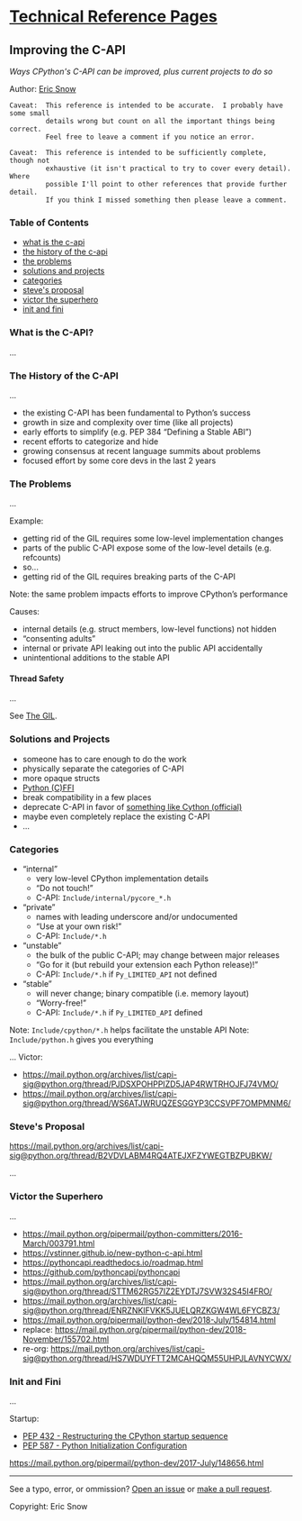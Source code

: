 # [Technical Reference Pages](../index.md)

## Improving the C-API

*Ways CPython's C-API can be improved, plus current projects to do so*

Author: [Eric Snow](../authors/ericsnowcurrently.md)


```
Caveat:  This reference is intended to be accurate.  I probably have some small
         details wrong but count on all the important things being correct.
         Feel free to leave a comment if you notice an error.
```
```
Caveat:  This reference is intended to be sufficiently complete, though not
         exhaustive (it isn't practical to try to cover every detail).  Where
         possible I'll point to other references that provide further detail.
         If you think I missed something then please leave a comment.
```


### Table of Contents

* [what is the c-api](capi-improvements.md#what-is-the-c-api)
* [the history of the c-api](capi-improvements.md#the-history-of-the-c-api)
* [the problems](capi-improvements.md#the-problems)
* [solutions and projects](capi-improvements.md#solutions-and-projects)
* [categories](capi-improvements.md#categories)
* [steve's proposal](capi-improvements.md#steves-proposal)
* [victor the superhero](capi-improvements.md#victor-the-superhero)
* [init and fini](capi-improvements.md#init-and-fini)

### What is the C-API?

...

### The History of the C-API

...

* the existing C-API has been fundamental to Python’s success
* growth in size and complexity over time (like all projects)
* early efforts to simplify (e.g. PEP 384 “Defining a Stable ABI”)
* recent efforts to categorize and hide
* growing consensus at recent language summits about problems
* focused effort by some core devs in the last 2 years

### The Problems

...

Example:
* getting rid of the GIL requires some low-level implementation changes
* parts of the public C-API expose some of the low-level details (e.g. refcounts)
* so...
* getting rid of the GIL requires breaking parts of the C-API

Note:  the same problem impacts efforts to improve CPython’s performance

Causes:
* internal details (e.g. struct members, low-level functions) not hidden
* “consenting adults” 
* internal or private API leaking out into the public API accidentally
* unintentional additions to the stable API

#### Thread Safety

...

See [The GIL](cpython-gil.md).

### Solutions and Projects

* someone has to care enough to do the work
* physically separate the categories of C-API
* more opaque structs
* [Python (C)FFI](https://mail.python.org/archives/list/capi-sig@python.org/thread/ZV3IQWW7XL6MHZAJARHW62WNZDCX3A4M/)
* break compatibility in a few places
* deprecate C-API in favor of [something like Cython (official)](https://mail.python.org/archives/list/capi-sig@python.org/thread/NSREULQDHSJ6SZTOY5YVSNX4U4AYJOI6/)
* maybe even completely replace the existing C-API
* ...

### Categories

* “internal”
    * very low-level CPython implementation details
    * “Do not touch!”
    * C-API:  `Include/internal/pycore_*.h`
* “private”
    * names with leading underscore and/or undocumented
    * “Use at your own risk!”
    * C-API:  `Include/*.h`
* “unstable”
    * the bulk of the public C-API; may change between major releases
    * “Go for it (but rebuild your extension each Python release)!”
    * C-API:  `Include/*.h` if `Py_LIMITED_API` not defined
* “stable”
    * will never change; binary compatible (i.e. memory layout)
    * “Worry-free!”
    * C-API:  `Include/*.h` if `Py_LIMITED_API` defined

Note:  `Include/cpython/*.h` helps facilitate the unstable API
Note:  `Include/python.h` gives you everything

...
Victor:
* https://mail.python.org/archives/list/capi-sig@python.org/thread/PJDSXPOHPPIZD5JAP4RWTRHOJFJ74VMO/
* https://mail.python.org/archives/list/capi-sig@python.org/thread/WS6ATJWRUQZESGGYP3CCSVPF7OMPMNM6/

### Steve's Proposal

https://mail.python.org/archives/list/capi-sig@python.org/thread/B2VDVLABM4RQ4ATEJXFZYWEGTBZPUBKW/

...

### Victor the Superhero

...

* https://mail.python.org/pipermail/python-committers/2016-March/003791.html
* https://vstinner.github.io/new-python-c-api.html
* https://pythoncapi.readthedocs.io/roadmap.html
* https://github.com/pythoncapi/pythoncapi
* https://mail.python.org/archives/list/capi-sig@python.org/thread/STTM62RG57IZ2EYDTJ7SVW32S45I4FRO/
* https://mail.python.org/archives/list/capi-sig@python.org/thread/ENRZNKIFVKK5JUELQRZKGW4WL6FYCBZ3/
* https://mail.python.org/pipermail/python-dev/2018-July/154814.html
* replace: https://mail.python.org/pipermail/python-dev/2018-November/155702.html
* re-org: https://mail.python.org/archives/list/capi-sig@python.org/thread/HS7WDUYFTT2MCAHQQM55UHPJLAVNYCWX/

### Init and Fini

...

Startup:
* [PEP 432 - Restructuring the CPython startup sequence](https://www.python.org/dev/peps/pep-0432/)
* [PEP 587 - Python Initialization Configuration](https://www.python.org/dev/peps/pep-0587/)

https://mail.python.org/pipermail/python-dev/2017-July/148656.html

---

See a typo, error, or ommission?  [Open an issue](https://github.com/ericsnowcurrently/reference-pages/issues)
or [make a pull request](https://github.com/ericsnowcurrently/reference-pages/pulls).

Copyright:  Eric Snow
